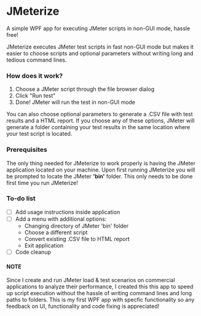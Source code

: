 # JMeterize
A simple WPF app for executing JMeter scripts in non-GUI mode, hassle free!

JMeterize executes JMeter test scripts in fast non-GUI mode but makes it easier to choose scripts and optional parameters without writing long and tedious command lines.

### **How does it work?**
1. Choose a JMeter script through the file browser dialog
2. Click "Run test"
3. Done! JMeter will run the test in non-GUI mode

You can also choose optional parameters to generate a .CSV file with test results and a HTML report. If you choose any of these options, JMeter will generate a folder containing your test results in the same location where your test script is located.

### **Prerequisites**

The only thing needed for JMeterize to work properly is having the JMeter application located on your machine. Upon first running JMeterize you will be prompted to locate the JMeter **'bin'** folder.
This only needs to be done first time you run JMeterize!

### **To-do list**

- [ ] Add usage instructions inside application
- [ ] Add a menu with additional options:
  - Changing directory of JMeter 'bin' folder
  - Choose a different script
  - Convert existing .CSV file to HTML report
  - Exit application
- [ ] Code cleanup

#### **NOTE**

Since I create and run JMeter load & test scenarios on commercial applications to analyze their performance, I created this this app to speed up script execution without the hassle of writing command lines and long paths to folders.
This is my first WPF app with specfic functionality so any feedback on UI, functionality and code fixing is appreciated!
